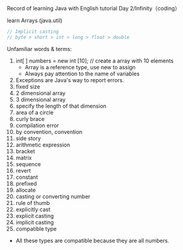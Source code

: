 Record of learning Java with English tutorial
Day  2/Infinity（coding）

learn Arrays (java.util)

```java
// Implicit casting
// byte > short > int > long > float > double
```

Unfamiliar words & terms:

1. int[ ] numbers = new int [10]; // create a array with 10 elements
   - Array is a reference type, use new to assign
   - Always pay attention to the name of variables
2. Exceptions are Java's way to report errors.
3. fixed size
4. 2 dimensional array
5. 3 dimensional array
6. specify the length of that dimension
7. area of a circle
8. curly brace
9. compilation error
10. by convention, convention
11. side story
12. arithmetic expression
13. bracket
14. matrix
15. sequence
16. revert
17. constant
18. prefixed
19. allocate
20. casting or converting number
21. rule of thumb
22. explicitly cast
23. explicit casting
24. implicit casting
25. compatible type 
  - All these types are compatible because they are all numbers.